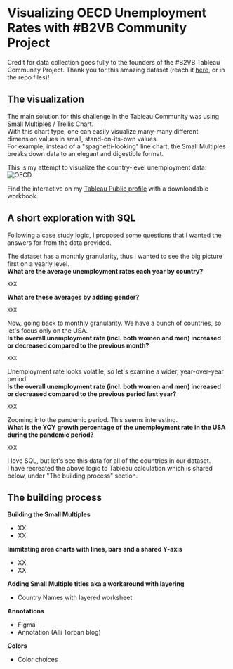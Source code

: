 # Visualizing OECD Unemployment Rates with #B2VB Community Project

Credit for data collection goes fully to the founders of the #B2VB Tableau Community Project.
Thank you for this amazing dataset (reach it [here](https://data.world/back2vizbasics/2022week-2-dates-line-charts), or in the repo files)!  

## The visualization

The main solution for this challenge in the Tableau Community was using Small Multiples / Trellis Chart.  
With this chart type, one can easily visualize many-many different dimension values in small, stand-on-its-own values.  
For example, instead of a "spaghetti-looking" line chart, the Small Multiples breaks down data to an elegant and digestible format.

This is my attempt to visualize the country-level unemployment data: 
![OECD](https://user-images.githubusercontent.com/96722899/156019399-9efb80c8-4504-46e7-a115-a5ffdb306fbb.png)

Find the interactive on my [Tableau Public profile](https://public.tableau.com/app/profile/norbert.borb.s/viz/UnemploymentinOECDCountries/OECD) with a downloadable workbook.


## A short exploration with SQL

Following a case study logic, I proposed some questions that I wanted the answers for from the data provided.


The dataset has a monthly granularity, thus I wanted to see the big picture first on a yearly level.  
**What are the average unemployment rates each year by country?**
```
XXX
```

**What are these averages by adding gender?**
```
XXX
```

Now, going back to monthly granularity. We have a bunch of countries, so let's focus only on the USA.  
**Is the overall unemployment rate (incl. both women and men) increased or decreased compared to the previous month?**
```
XXX
```

Unemployment rate looks volatile, so let's examine a wider, year-over-year period.  
**Is the overall unemployment rate (incl. both women and men) increased or decreased compared to the previous period last year?**
```
XXX
```

Zooming into the pandemic period. This seems interesting.  
**What is the YOY growth percentage of the unemployment rate in the USA during the pandemic period?**
```
XXX
```


I love SQL, but let's see this data for all of the countries in our dataset.  
I have recreated the above logic to Tableau calculation which is shared below, under "The building process" section.  

## The building process

**Building the Small Multiples**  
- XX
- XX

**Immitating area charts with lines, bars and a shared Y-axis**  
- XX
- XX

**Adding Small Multiple titles aka a workaround with layering**  
- Country Names with layered worksheet 

**Annotations**
- Figma
- Annotation (Alli Torban blog)  

**Colors**
- Color choices
